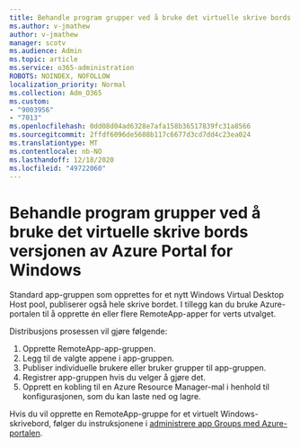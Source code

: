 ```yaml
---
title: Behandle program grupper ved å bruke det virtuelle skrive bords versjonen av Azure Portal for Windows
ms.author: v-jmathew
author: v-jmathew
manager: scotv
ms.audience: Admin
ms.topic: article
ms.service: o365-administration
ROBOTS: NOINDEX, NOFOLLOW
localization_priority: Normal
ms.collection: Adm_O365
ms.custom:
- "9003956"
- "7013"
ms.openlocfilehash: 0dd08d04ad6328e7afa158b36517839fc31a8566
ms.sourcegitcommit: 2ffdf6096de5608b117c6677d3cd7dd4c23ea024
ms.translationtype: MT
ms.contentlocale: nb-NO
ms.lasthandoff: 12/18/2020
ms.locfileid: "49722060"
---
```

# <a name="manage-app-groups-by-using-the-azure-portal-for-windows-virtual-desktop"></a>Behandle program grupper ved å bruke det virtuelle skrive bords versjonen av Azure Portal for Windows

Standard app-gruppen som opprettes for et nytt Windows Virtual Desktop Host pool, publiserer også hele skrive bordet. I tillegg kan du bruke Azure-portalen til å opprette én eller flere RemoteApp-apper for verts utvalget.

Distribusjons prosessen vil gjøre følgende:

1. Opprette RemoteApp-app-gruppen.
2. Legg til de valgte appene i app-gruppen.
3. Publiser individuelle brukere eller bruker grupper til app-gruppen.
4. Registrer app-gruppen hvis du velger å gjøre det.
5. Opprett en kobling til en Azure Resource Manager-mal i henhold til konfigurasjonen, som du kan laste ned og lagre.

Hvis du vil opprette en RemoteApp-gruppe for et virtuelt Windows-skrivebord, følger du instruksjonene i [administrere app Groups med Azure-portalen](https://go.microsoft.com/fwlink/?linkid=2129550).
